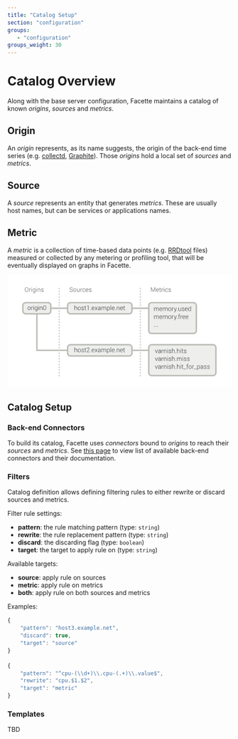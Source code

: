 ```yaml
---
title: "Catalog Setup"
section: "configuration"
groups:
   - "configuration"
groups_weight: 30
---
```


# Catalog Overview

Along with the base server configuration, Facette maintains a catalog of known *origins*, *sources* and *metrics*.

## Origin

An *origin* represents, as its name suggests, the origin of the back-end time series
(e.g. [collectd](http://collectd.org/), [Graphite](http://graphite.readthedocs.org/)).
Those *origins* hold a local set of *sources* and *metrics*.

## Source

A *source* represents an entity that generates *metrics*. These are usually host names, but can be services or
applications names.

## Metric

A *metric* is a collection of time-based data points (e.g. [RRDtool](http://oss.oetiker.ch/rrdtool/) files) measured or
collected by any metering or profiling tool, that will be eventually displayed on graphs in Facette.

![Catalog Schema](/schema-catalog.png)

## Catalog Setup

### Back-end Connectors

To build its catalog, Facette uses *connectors* bound to *origins* to reach their *sources* and *metrics*. See
[this page](/docs/configuration/catalog/connectors/) to view list of available back-end connectors and their documentation.

### Filters

Catalog definition allows defining filtering rules to either rewrite or discard sources and metrics.

Filter rule settings:

 * __pattern__: the rule matching pattern (type: `string`)
 * __rewrite__: the rule replacement pattern (type: `string`)
 * __discard__: the discarding flag (type: `boolean`)
 * __target__: the target to apply rule on (type: `string`)

Available targets:

 * __source__: apply rule on sources
 * __metric__: apply rule on metrics
 * __both__: apply rule on both sources and metrics

Examples:

```javascript
{
    "pattern": "host3.example.net",
    "discard": true,
    "target": "source"
}

{
    "pattern": "^cpu-(\\d+)\\.cpu-(.+)\\.value$",
    "rewrite": "cpu.$1.$2",
    "target": "metric"
}
```

### Templates

TBD
